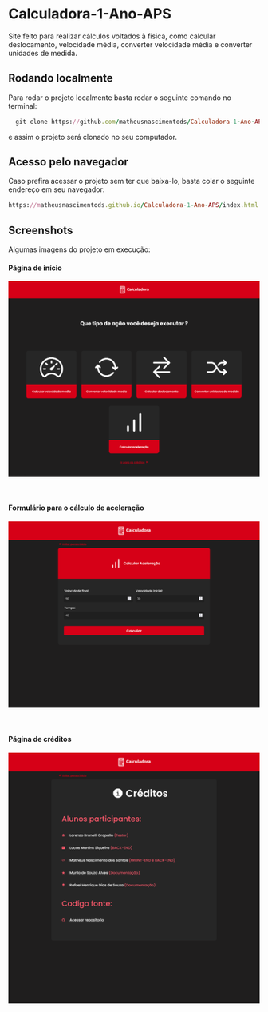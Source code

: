 
# Calculadora-1-Ano-APS

Site feito para realizar cálculos voltados à física, como calcular deslocamento, velocidade média, converter velocidade média e converter unidades de medida.
## Rodando localmente


Para rodar o projeto localmente basta rodar o seguinte comando no terminal:

```Ruby
  git clone https://github.com/matheusnascimentods/Calculadora-1-Ano-APS.git
```

e assim o projeto será clonado no seu computador.

## Acesso pelo navegador

Caso prefira acessar o projeto sem ter que baixa-lo, basta colar o seguinte endereço em seu navegador:

```Ruby                          
https://matheusnascimentods.github.io/Calculadora-1-Ano-APS/index.html

```
## Screenshots

Algumas imagens do projeto em execução:

#### Página de início

![scrennshot](https://github.com/matheusnascimentods/Calculadora-1-Ano-APS/blob/master/Documentation/Screenshots/Main%20Page.png)

<br>

#### Formulário para o cálculo de aceleração

![scrennshot](https://github.com/matheusnascimentods/Calculadora-1-Ano-APS/blob/master/Documentation/Screenshots/Aceleration%20page.png)

<br>

#### Página de créditos

![scrennshot](https://github.com/matheusnascimentods/Calculadora-1-Ano-APS/blob/master/Documentation/Screenshots/Credits%20page.png)

